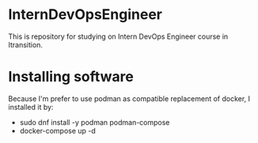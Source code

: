 # InternDevOpsEngineer

This is repository for studying on Intern DevOps Engineer course in Itransition.

# Installing software

Because I'm prefer to use podman as compatible replacement of docker, I installed it by:

- sudo dnf install -y podman podman-compose
- docker-compose up -d
